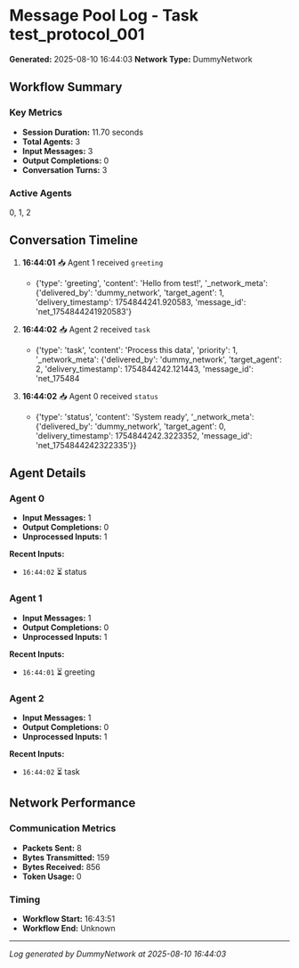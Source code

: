 # Message Pool Log - Task test_protocol_001

**Generated:** 2025-08-10 16:44:03
**Network Type:** DummyNetwork

## Workflow Summary


### Key Metrics
- **Session Duration:** 11.70 seconds
- **Total Agents:** 3
- **Input Messages:** 3
- **Output Completions:** 0
- **Conversation Turns:** 3

### Active Agents
0, 1, 2

## Conversation Timeline

1. **16:44:01** 📥 Agent 1 received `greeting`
   - {'type': 'greeting', 'content': 'Hello from test!', '_network_meta': {'delivered_by': 'dummy_network', 'target_agent': 1, 'delivery_timestamp': 1754844241.920583, 'message_id': 'net_1754844241920583'}

2. **16:44:02** 📥 Agent 2 received `task`
   - {'type': 'task', 'content': 'Process this data', 'priority': 1, '_network_meta': {'delivered_by': 'dummy_network', 'target_agent': 2, 'delivery_timestamp': 1754844242.121443, 'message_id': 'net_175484

3. **16:44:02** 📥 Agent 0 received `status`
   - {'type': 'status', 'content': 'System ready', '_network_meta': {'delivered_by': 'dummy_network', 'target_agent': 0, 'delivery_timestamp': 1754844242.3223352, 'message_id': 'net_1754844242322335'}}

## Agent Details

### Agent 0
- **Input Messages:** 1
- **Output Completions:** 0
- **Unprocessed Inputs:** 1

**Recent Inputs:**
- `16:44:02` ⏳ status

### Agent 1
- **Input Messages:** 1
- **Output Completions:** 0
- **Unprocessed Inputs:** 1

**Recent Inputs:**
- `16:44:01` ⏳ greeting

### Agent 2
- **Input Messages:** 1
- **Output Completions:** 0
- **Unprocessed Inputs:** 1

**Recent Inputs:**
- `16:44:02` ⏳ task

## Network Performance

### Communication Metrics
- **Packets Sent:** 8
- **Bytes Transmitted:** 159
- **Bytes Received:** 856
- **Token Usage:** 0

### Timing
- **Workflow Start:** 16:43:51
- **Workflow End:** Unknown

---
*Log generated by DummyNetwork at 2025-08-10 16:44:03*
